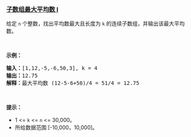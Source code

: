 ### [子数组最大平均数 I](https://leetcode-cn.com/problems/maximum-average-subarray-i)

<p>给定 <code>n</code> 个整数，找出平均数最大且长度为 <code>k</code> 的连续子数组，并输出该最大平均数。</p>

<p> </p>

<p><strong>示例：</strong></p>

<pre>
<strong>输入：</strong>[1,12,-5,-6,50,3], k = 4
<strong>输出：</strong>12.75
<strong>解释：</strong>最大平均数 (12-5-6+50)/4 = 51/4 = 12.75
</pre>

<p> </p>

<p><strong>提示：</strong></p>

<ul>
	<li>1 <= <code>k</code> <= <code>n</code> <= 30,000。</li>
	<li>所给数据范围 [-10,000，10,000]。</li>
</ul>
